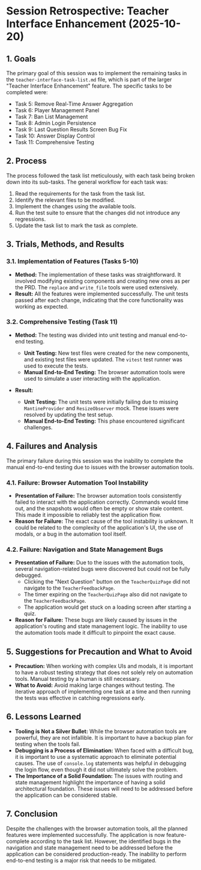 # Session Retrospective: Teacher Interface Enhancement (2025-10-20)

## 1. Goals

The primary goal of this session was to implement the remaining tasks in the `teacher-interface-task-list.md` file, which is part of the larger "Teacher Interface Enhancement" feature. The specific tasks to be completed were:

- Task 5: Remove Real-Time Answer Aggregation
- Task 6: Player Management Panel
- Task 7: Ban List Management
- Task 8: Admin Login Persistence
- Task 9: Last Question Results Screen Bug Fix
- Task 10: Answer Display Control
- Task 11: Comprehensive Testing

## 2. Process

The process followed the task list meticulously, with each task being broken down into its sub-tasks. The general workflow for each task was:

1.  Read the requirements for the task from the task list.
2.  Identify the relevant files to be modified.
3.  Implement the changes using the available tools.
4.  Run the test suite to ensure that the changes did not introduce any regressions.
5.  Update the task list to mark the task as complete.

## 3. Trials, Methods, and Results

### 3.1. Implementation of Features (Tasks 5-10)

- **Method:** The implementation of these tasks was straightforward. It involved modifying existing components and creating new ones as per the PRD. The `replace` and `write_file` tools were used extensively.
- **Result:** All the features were implemented successfully. The unit tests passed after each change, indicating that the core functionality was working as expected.

### 3.2. Comprehensive Testing (Task 11)

- **Method:** The testing was divided into unit testing and manual end-to-end testing.
    - **Unit Testing:** New test files were created for the new components, and existing test files were updated. The `vitest` test runner was used to execute the tests.
    - **Manual End-to-End Testing:** The browser automation tools were used to simulate a user interacting with the application.

- **Result:**
    - **Unit Testing:** The unit tests were initially failing due to missing `MantineProvider` and `ResizeObserver` mock. These issues were resolved by updating the test setup.
    - **Manual End-to-End Testing:** This phase encountered significant challenges.

## 4. Failures and Analysis

The primary failure during this session was the inability to complete the manual end-to-end testing due to issues with the browser automation tools.

### 4.1. Failure: Browser Automation Tool Instability

- **Presentation of Failure:** The browser automation tools consistently failed to interact with the application correctly. Commands would time out, and the snapshots would often be empty or show stale content. This made it impossible to reliably test the application flow.
- **Reason for Failure:** The exact cause of the tool instability is unknown. It could be related to the complexity of the application's UI, the use of modals, or a bug in the automation tool itself.

### 4.2. Failure: Navigation and State Management Bugs

- **Presentation of Failure:** Due to the issues with the automation tools, several navigation-related bugs were discovered but could not be fully debugged.
    - Clicking the "Next Question" button on the `TeacherQuizPage` did not navigate to the `TeacherFeedbackPage`.
    - The timer expiring on the `TeacherQuizPage` also did not navigate to the `TeacherFeedbackPage`.
    - The application would get stuck on a loading screen after starting a quiz.
- **Reason for Failure:** These bugs are likely caused by issues in the application's routing and state management logic. The inability to use the automation tools made it difficult to pinpoint the exact cause.

## 5. Suggestions for Precaution and What to Avoid

- **Precaution:** When working with complex UIs and modals, it is important to have a robust testing strategy that does not solely rely on automation tools. Manual testing by a human is still necessary.
- **What to Avoid:** Avoid making large changes without testing. The iterative approach of implementing one task at a time and then running the tests was effective in catching regressions early.

## 6. Lessons Learned

- **Tooling is Not a Silver Bullet:** While the browser automation tools are powerful, they are not infallible. It is important to have a backup plan for testing when the tools fail.
- **Debugging is a Process of Elimination:** When faced with a difficult bug, it is important to use a systematic approach to eliminate potential causes. The use of `console.log` statements was helpful in debugging the login flow, even though it did not ultimately solve the problem.
- **The Importance of a Solid Foundation:** The issues with routing and state management highlight the importance of having a solid architectural foundation. These issues will need to be addressed before the application can be considered stable.

## 7. Conclusion

Despite the challenges with the browser automation tools, all the planned features were implemented successfully. The application is now feature-complete according to the task list. However, the identified bugs in the navigation and state management need to be addressed before the application can be considered production-ready. The inability to perform end-to-end testing is a major risk that needs to be mitigated.
